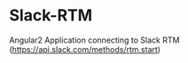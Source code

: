 # Slack-RTM
Angular2 Application connecting to Slack RTM (https://api.slack.com/methods/rtm.start)


